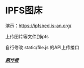 # IPFS图床

演示：https://ipfsbed.is-an.org/

上传图片等文件到ipfs

自行修改 static/file.js 的API上传接口

##### [原作者](https://ipfsscan.io/)
